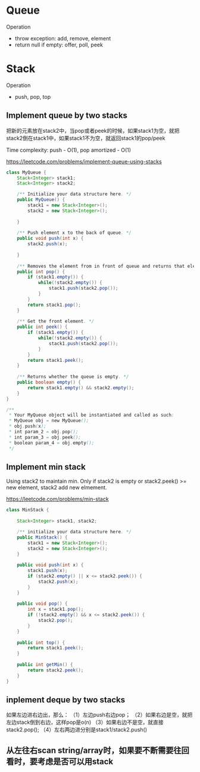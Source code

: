 # Queue
Operation 
- throw exception: add, remove, element
- return null if empty: offer, poll, peek

# Stack
Operation
- push, pop, top

## Implement queue by two stacks
把新的元素放在stack2中，当pop或者peek的时候，如果stack1为空，就把stack2倒在stack1中，如果stack1不为空，就返回stack1的pop/peek

Time complexity: push - O(1), pop amortized - O(1)

https://leetcode.com/problems/implement-queue-using-stacks
```java
class MyQueue {
    Stack<Integer> stack1;
    Stack<Integer> stack2;

    /** Initialize your data structure here. */
    public MyQueue() {
        stack1 = new Stack<Integer>();
        stack2 = new Stack<Integer>();
        
    }
    
    /** Push element x to the back of queue. */
    public void push(int x) {
        stack2.push(x);
        
    }
    
    /** Removes the element from in front of queue and returns that element. */
    public int pop() {
        if (stack1.empty()) {
            while(!stack2.empty()) {
                stack1.push(stack2.pop());
            }
        }
        return stack1.pop();
    }
    
    /** Get the front element. */
    public int peek() {
        if (stack1.empty()) {
            while(!stack2.empty()) {
                stack1.push(stack2.pop());
            }
        }
        return stack1.peek();
    }
    
    /** Returns whether the queue is empty. */
    public boolean empty() {
        return stack1.empty() && stack2.empty();
    }
}

/**
 * Your MyQueue object will be instantiated and called as such:
 * MyQueue obj = new MyQueue();
 * obj.push(x);
 * int param_2 = obj.pop();
 * int param_3 = obj.peek();
 * boolean param_4 = obj.empty();
 */
```
## Implement min stack

Using stack2 to maintain min. Only if stack2 is empty or stack2.peek() >= new element, stack2 add new elmement.

https://leetcode.com/problems/min-stack

```java
class MinStack {
    
    Stack<Integer> stack1, stack2;

    /** initialize your data structure here. */
    public MinStack() {
        stack1 = new Stack<Integer>();
        stack2 = new Stack<Integer>();
    }
    
    public void push(int x) {
        stack1.push(x);
        if (stack2.empty() || x <= stack2.peek()) {
            stack2.push(x);
        }
    }
    
    public void pop() {
        int x = stack1.pop();
        if (!stack2.empty() && x <= stack2.peek()) {
            stack2.pop();
        }
    }
    
    public int top() {
        return stack1.peek();
    }
    
    public int getMin() {
        return stack2.peek();
    }
}
```
## inplement deque by two stacks
如果左边进右边出，那么：
（1）左边push右边pop；
（2）如果右边是空，就把左边stack倒到右边，这样pop是o(n)
（3）如果右边不是空，就直接stack2.pop();
（4）左右两边进分别是stack1/stack2.push()

## 从左往右scan string/array时，如果要不断需要往回看时，要考虑是否可以用stack



